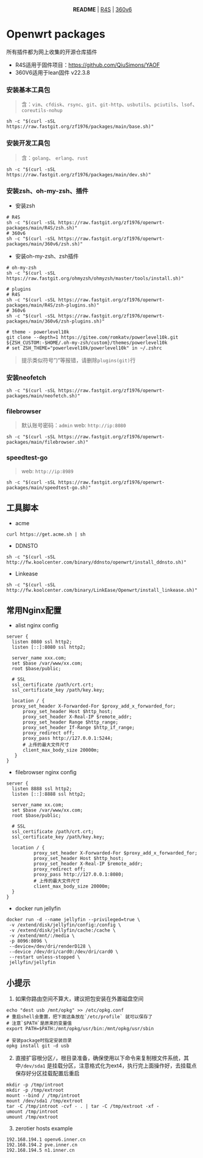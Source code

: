 <p align="center">
  <strong>README</strong> | <a href="https://github.com/zf1976/packages/blob/main/README-R4S.md">R4S</a> | <a href="https://github.com/zf1976/packages/blob/main/README-360v6.md">360v6</a>
</p>

# Openwrt packages
所有插件都为网上收集的开源仓库插件
- R4S适用于固件项目：https://github.com/QiuSimons/YAOF
- 360V6适用于lean固件 v22.3.8


### 安装基本工具包
> 含：`vim`、`cfdisk`、`rsync`、`git`、`git-http`、`usbutils`、`pciutils`、`lsof`、`coreutils-nohup`
```shell
sh -c "$(curl -sSL https://raw.fastgit.org/zf1976/packages/main/base.sh)"
```

### 安装开发工具包
> 含：`golang`、 `erlang`、`rust`

```shell
sh -c "$(curl -sSL https://raw.fastgit.org/zf1976/packages/main/dev.sh)"
```

### 安装zsh、oh-my-zsh、插件
- 安装zsh
```shell
# R4S
sh -c "$(curl -sSL https://raw.fastgit.org/zf1976/openwrt-packages/main/R4S/zsh.sh)"
# 360v6
sh -c "$(curl -sSL https://raw.fastgit.org/zf1976/openwrt-packages/main/360v6/zsh.sh)"
```
- 安装oh-my-zsh、zsh插件
```shell
# oh-my-zsh
sh -c "$(curl -sSL https://raw.fastgit.org/ohmyzsh/ohmyzsh/master/tools/install.sh)"

# plugins
# R4S
sh -c "$(curl -sSL https://raw.fastgit.org/zf1976/openwrt-packages/main/R4S/zsh-plugins.sh)"
# 360v6
sh -c "$(curl -sSL https://raw.fastgit.org/zf1976/openwrt-packages/main/360v6/zsh-plugins.sh)"

# theme - powerlevel10k
git clone --depth=1 https://gitee.com/romkatv/powerlevel10k.git ${ZSH_CUSTOM:-$HOME/.oh-my-zsh/custom}/themes/powerlevel10k
# set ZSH_THEME="powerlevel10k/powerlevel10k" in ~/.zshrc
```
> 提示类似符号”)“等报错，请删除`plugins(git)`行 

### 安装neofetch
```shell
sh -c "$(curl -sSL https://raw.fastgit.org/zf1976/openwrt-packages/main/neofetch.sh)"
```

### filebrowser
> 默认账号密码：`admin`
> web: `http://ip:8080`
```shell
sh -c "$(curl -sSL https://raw.fastgit.org/zf1976/openwrt-packages/main/filebrowser.sh)"
```

### speedtest-go
> web: `http://ip:8989`
```shell
sh -c "$(curl -sSL https://raw.fastgit.org/zf1976/openwrt-packages/main/speedtest-go.sh)"
```

## 工具脚本
- acme
```shell
curl https://get.acme.sh | sh
```

- DDNSTO
```shell
sh -c "$(curl -sSL http://fw.koolcenter.com/binary/ddnsto/openwrt/install_ddnsto.sh)"
```
- Linkease
```shell
sh -c "$(curl -sSL http://fw.koolcenter.com/binary/LinkEase/Openwrt/install_linkease.sh)"
```

## 常用Nginx配置
  - alist nginx config
  ```shell
  server {
	listen 8080 ssl http2;
	listen [::]:8080 ssl http2;

	server_name xxx.com;
	set $base /var/www/xx.com;
	root $base/public;

	# SSL
	ssl_certificate /path/crt.crt;
	ssl_certificate_key /path/key.key;

	location / {
	proxy_set_header X-Forwarded-For $proxy_add_x_forwarded_for;
    	proxy_set_header Host $http_host;
    	proxy_set_header X-Real-IP $remote_addr;
    	proxy_set_header Range $http_range;
    	proxy_set_header If-Range $http_if_range;
    	proxy_redirect off;
    	proxy_pass http://127.0.0.1:5244;
    	# 上传的最大文件尺寸
    	client_max_body_size 20000m;
     }
}
  ```
  - filebrowser nginx config
  ```shell
  server {
	listen 8888 ssl http2;
	listen [::]:8888 ssl http2;

	server_name xx.com;
	set $base /var/www/xx.com;
	root $base/public;

	# SSL
	ssl_certificate /path/crt.crt;
	ssl_certificate_key /path/key.key;

	location / {
      		proxy_set_header X-Forwarded-For $proxy_add_x_forwarded_for;
      		proxy_set_header Host $http_host;
     		proxy_set_header X-Real-IP $remote_addr;
      		proxy_redirect off;
      		proxy_pass http://127.0.0.1:8080;
      		# 上传的最大文件尺寸
      		client_max_body_size 20000m;
    }
}
  ```
  
 - docker run jellyfin
 ```shell
 docker run -d --name jellyfin --privileged=true \
  -v /extend/disk/jellyfin/config:/config \
  -v /extend/disk/jellyfin/cache:/cache \
  -v /extend/mnt/:/media \
  -p 8096:8096 \
  --device=/dev/dri/renderD128 \
  --device /dev/dri/card0:/dev/dri/card0 \
  --restart unless-stopped \
  jellyfin/jellyfin
 ```

## 小提示
1. 如果你路由空间不算大，建议把包安装在外置磁盘空间
```shell
echo "dest usb /mnt/opkg" >> /etc/opkg.conf
# 重启shell会重置，把下面这条放在`/etc/profile` 就可以保存了
# 注意`$PATH`是原来的变量值
export PATH=$PATH:/mnt/opkg/usr/bin:/mnt/opkg/usr/sbin

# 安装package时指定安装目录
opkg install git -d usb
```
2. 直接扩容根分区`/`，根目录准备，确保使用以下命令来复制根文件系统，其中`/dev/sda1` 是挂载分区，注意格式化为ext4，执行完上面操作好，去挂载点保存好分区挂载配置后重启
```shell
mkdir -p /tmp/introot
mkdir -p /tmp/extroot
mount --bind / /tmp/introot
mount /dev/sda1 /tmp/extroot
tar -C /tmp/introot -cvf - . | tar -C /tmp/extroot -xf -
umount /tmp/introot
umount /tmp/extroot
```

3. zerotier hosts example
```
192.168.194.1 openv6.inner.cn
192.168.194.2 pve.inner.cn
192.168.194.5 n1.inner.cn
```
